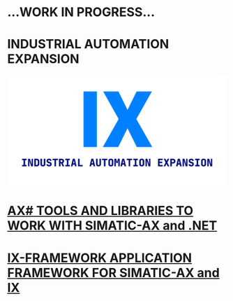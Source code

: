 # ...WORK IN PROGRESS...
# INDUSTRIAL AUTOMATION EXPANSION

![](_media/banner_gh.png)

# [**AX#** TOOLS AND LIBRARIES TO WORK WITH SIMATIC-AX and .NET](https://ix-ax.github.io/axsharp/)


# [**IX-FRAMEWORK** APPLICATION FRAMEWORK FOR SIMATIC-AX and IX](https://ix-ax.github.io/ix.framework/)


